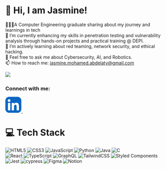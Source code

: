 # 👋 Hi, I am Jasmine!
👩🏻‍💻A Computer Engineering graduate sharing about my journey and learnings in tech<br/>
🔭  I’m currently enhancing my skills in penetration testing and vulnerability analysis through hands-on projects and practical training @ DEPI.<br/>
🌱 I’m actively learning about red teaming, network security, and ethical hacking.<br/>
💬  Feel free to ask me about Cybersecurity, AI, and Robotics.<br/>
📫 How to reach me: jasmine.mohamed.abdelaty@gmail.com
<!-- GitHub stats from https://github.com/anuraghazra/github-readme-stats -->
![](https://github-readme-stats.vercel.app/api?username=Jasmineelmahalawy&theme=radical&hide_border=false&include_all_commits=true&count_private=true)<br/>


  ### Connect with me: 
<div id="badges">
  <a href="https://www.linkedin.com/in/jasmine-elmahalawy/">
    <img src="https://github.com/tandpfun/skill-icons/blob/main/icons/LinkedIn.svg" alt="LinkedIn Badge"alt="CSS" width="50" height="50"/>&nbsp;
  </a>
</div>

# 💻 Tech Stack
<!-- Badges from https://github.com/Ileriayo/markdown-badges -->
![HTML5](https://img.shields.io/badge/html5-%23E34F26.svg?style=for-the-badge&logo=html5&logoColor=white)
![CSS3](https://img.shields.io/badge/css3-%231572B6.svg?style=for-the-badge&logo=css3&logoColor=white)
![JavaScript](https://img.shields.io/badge/javascript-%23323330.svg?style=for-the-badge&logo=javascript&logoColor=%23F7DF1E)
![Python](https://img.shields.io/badge/python-3670A0?style=for-the-badge&logo=python&logoColor=ffdd54)
![Java](https://img.shields.io/badge/java-%23ED8B00.svg?style=for-the-badge&logo=openjdk&logoColor=white)
![C](https://img.shields.io/badge/c-%2300599C.svg?style=for-the-badge&logo=c&logoColor=white)<br/>
![React](https://img.shields.io/badge/react-%2320232a.svg?style=for-the-badge&logo=react&logoColor=%2361DAFB)
![TypeScript](https://img.shields.io/badge/typescript-%23007ACC.svg?style=for-the-badge&logo=typescript&logoColor=white)
![GraphQL](https://img.shields.io/badge/-GraphQL-E10098?style=for-the-badge&logo=graphql&logoColor=white)
![TailwindCSS](https://img.shields.io/badge/tailwindcss-%2338B2AC.svg?style=for-the-badge&logo=tailwind-css&logoColor=white)
![Styled Components](https://img.shields.io/badge/styled--components-DB7093?style=for-the-badge&logo=styled-components&logoColor=white)<br/>
![Jest](https://img.shields.io/badge/-jest-%23C21325?style=for-the-badge&logo=jest&logoColor=white)
![cypress](https://img.shields.io/badge/-cypress-%23E5E5E5?style=for-the-badge&logo=cypress&logoColor=058a5e)
![Figma](https://img.shields.io/badge/figma-%23F24E1E.svg?style=for-the-badge&logo=figma&logoColor=white)
![Notion](https://img.shields.io/badge/Notion-%23000000.svg?style=for-the-badge&logo=notion&logoColor=white)


